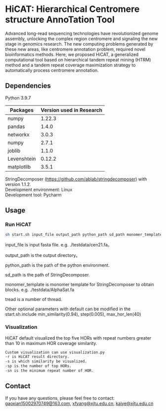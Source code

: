 # HiCAT: Hierarchical Centromere structure AnnoTation Tool

Advanced long-read sequencing technologies have revolutionized genome assembly, unlocking the complex region centromere and signaling the new stage in genomics research. The new computing problems generated by these new areas, like centromere annotation problem, required novel bioinformatics methods. Here, we proposed HiCAT, a generalized computational tool based on hierarchical tandem repeat mining (HTRM) method and a tandem repeat coverage maximization strategy to automatically process centromere annotation.
## Dependencies
Python 3.9.7

Packages  | Version used in Research|
--------- | --------|
numpy  | 1.22.3 |
pandas  | 1.4.0 |
networkx  | 3.0.3 |
numpy  | 2.7.1 |
joblib  | 1.1.0 |
Levenshtein  | 0.12.2 |
matplotlib  | 3.5.1 |

StringDecomposer (https://github.com/ablab/stringdecomposer) with version 1.1.2.   
Development environment: Linux  
Development tool: Pycharm  

## Usage
### Run HiCAT
```Bash
sh start.sh input_file output_path python_path sd_path monomer_template thread
```

input_file is input fasta file. e.g. ./testdata/cen21.fa。

output_path is the output directory。

python_path is the path of the python environment.

sd_path is the path of StringDecomposer.

monomer_template is monomer template for StringDecomposer to obtain blocks. e.g. ./testdata/AlphaSat.fa

tread is a number of thread.

Other optional parameters with default can be modified in the start.sh.include min_similarity(0.94), step(0.005), max_hor_len(40)

### Visualization
HiCAT default visualized the top five HORs with repeat numbers greater than 10 in maximum HOR coverage similarity. 

```Bash
Custom visualization can use visualization.py
-r is HiCAT result directory.
-s is which similarity be visualized.
-sp is the number of top HORs.
-sn is the minimum repeat number of HOR.
```

## Contact
If you have any questions, please feel free to contact: gaoxian15002970749@163.com, xfyang@xjtu.edu.cn, kaiye@xjtu.edu.cn





